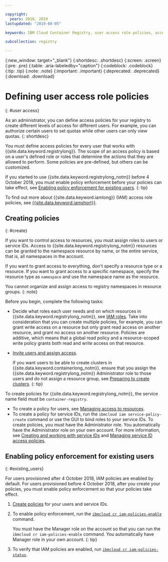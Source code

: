 ```yaml
---

copyright:
  years: 2018, 2019
lastupdated: "2019-08-05"

keywords: IBM Cloud Container Registry, user access role policies, access policies, policies, policy enforcement,

subcollection: registry

---
```


{:new_window: target="_blank"}
{:shortdesc: .shortdesc}
{:screen: .screen}
{:pre: .pre}
{:table: .aria-labeledby="caption"}
{:codeblock: .codeblock}
{:tip: .tip}
{:note: .note}
{:important: .important}
{:deprecated: .deprecated}
{:download: .download}

# Defining user access role policies
{: #user access}

As an administrator, you can define access policies for your registry to create different levels of access for different users. For example, you can authorize certain users to set quotas while other users can only view quotas.
{: shortdesc}

You must define access policies for every user that works with {{site.data.keyword.registrylong}}. The scope of an access policy is based on a user's defined role or roles that determine the actions that they are allowed to perform. Some policies are pre-defined, but others can be customized.

If you started to use {{site.data.keyword.registrylong_notm}} before 4 October 2018, you must enable policy enforcement before your policies can take effect, see [Enabling policy enforcement for existing users](#existing_users).
{: tip}

To find out more about {{site.data.keyword.iamlong}} (IAM) access role policies, see [{{site.data.keyword.iamshort}}](/docs/iam?topic=iam-iamoverview#iamoverview).

## Creating policies
{: #create}

If you want to control access to resources, you must assign roles to users or service IDs. Access to {{site.data.keyword.registrylong_notm}} resources can be granted to the namespace resource by name, or the entire service, that is, all namespaces in the account.

If you want to grant access to everything, don't specify a resource type or a resource. If you want to grant access to a specific namespace, specify the resource type as `namespace` and use the namespace name as the resource.

You cannot organize and assign access to registry namespaces in resource groups.
{: note}

Before you begin, complete the following tasks:

- Decide what roles each user needs and on which resources in {{site.data.keyword.registrylong_notm}}, see [IAM roles](/docs/services/Registry?topic=registry-iam#iam). Take into consideration that you can create multiple policies, for example, you can grant write access on a resource but only grant read access on another resource, and grant no access on another resource. Policies are additive, which means that a global read policy and a resource-scoped write policy grants both read and write access on that resource.

- [Invite users and assign access](/docs/iam?topic=iam-iamuserinv#iamuserinv).

  If you want users to be able to create clusters in {{site.data.keyword.containerlong_notm}}, ensure that you assign the {{site.data.keyword.registrylong_notm}} Administrator role to those users and do not assign a resource group, see [Preparing to create clusters](/docs/containers?topic=containers-clusters#cluster_prepare).
  {: tip}

To create policies for {{site.data.keyword.registrylong_notm}}, the service name field must be `container-registry`.

- To create a policy for users, see [Managing access to resources](/docs/iam?topic=iam-iammanidaccser#iammanidaccser).
- To create a policy for service IDs, run the `ibmcloud iam service-policy-create` command or use the GUI to bind roles to your service IDs. To create policies, you must have the Administrator role. You automatically have the Administrator role on your own account. For more information, see [Creating and working with service IDs](/docs/iam?topic=iam-serviceids#serviceids) and [Managing service ID access policies](/docs/iam?topic=iam-serviceidpolicy#serviceidpolicy).

## Enabling policy enforcement for existing users
{: #existing_users}

For users provisioned after 4 October 2018, IAM policies are enabled by default. For users provisioned before 4 October 2018, after you create your policies, you must enable policy enforcement so that your policies take effect.

1. [Create policies](#create) for your users and service IDs.

2. To enable policy enforcement, run the [`ibmcloud cr iam-policies-enable`](/docs/services/Registry?topic=container-registry-cli-plugin-containerregcli#bx_cr_iam_policies_enable) command.

    You must have the Manager role on the account so that you can run the `ibmcloud cr iam-policies-enable` command. You automatically have Manager role in your own account.
    {: tip}

3. To verify that IAM policies are enabled, run [`ibmcloud cr iam-policies-status`](/docs/services/Registry?topic=container-registry-cli-plugin-containerregcli#bx_cr_iam_policies_status).
